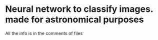 # Neural network to classify images. made for astronomical purposes
All the info is in the comments of files
